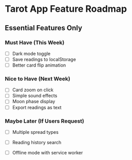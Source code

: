 # Tarot App Feature Roadmap

## Essential Features Only

### Must Have (This Week)
- [ ] Dark mode toggle
- [ ] Save readings to localStorage
- [ ] Better card flip animation

### Nice to Have (Next Week)
- [ ] Card zoom on click
- [ ] Simple sound effects
- [ ] Moon phase display
- [ ] Export readings as text

### Maybe Later (If Users Request)
- [ ] Multiple spread types
- [ ] Reading history search
- [ ] Offline mode with service worker

